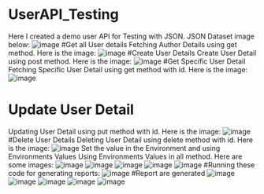 # UserAPI_Testing
Here I created a demo user API for Testing with JSON.
JSON Dataset image below:
![image](https://user-images.githubusercontent.com/99314305/228957653-035d6018-507f-415c-8efd-5047bdb87d89.png)
#Get all User details
Fetching Author Details using get method. Here is the image:
![image](https://user-images.githubusercontent.com/99314305/228958090-2ad9ae48-d0e4-4fb5-a708-ec5666c14571.png)
#Create User Details
Create User Detail using post method. Here is the image:
![image](https://user-images.githubusercontent.com/99314305/228958386-46f0a978-6955-48df-b9da-96724f504c98.png)
#Get Specific User Detail
Fetching Specific User Detail using get method with id. Here is the image:
![image](https://user-images.githubusercontent.com/99314305/228958629-fc3b3fce-b5e4-490b-9e08-fb8f9848378f.png)
# Update User Detail
Updating User Detail using put method with id. Here is the image:
![image](https://user-images.githubusercontent.com/99314305/228958901-2e1f8fe4-72a2-4ea7-97ab-e5fbacfae5e4.png)
#Delete User Details
Deleting User Detail using delete method with id. Here is the image:
![image](https://user-images.githubusercontent.com/99314305/228959236-573dab85-9a74-48dc-8728-4c8faa1654a7.png)
Set the value in the Environment and using Environments Values
Using Environments Values in all method. Here are some images:
![image](https://user-images.githubusercontent.com/99314305/228959452-92118756-62ac-4bb5-aaa7-3cbcf043191b.png)
![image](https://user-images.githubusercontent.com/99314305/228959477-4c564dbe-8728-4b4f-8f2a-a4088ee2a489.png)
![image](https://user-images.githubusercontent.com/99314305/228959494-e6a3f26f-6876-4534-928b-48c77f580609.png)
![image](https://user-images.githubusercontent.com/99314305/228959519-223ceb80-0d76-49a3-815f-35ce28d4da82.png)
![image](https://user-images.githubusercontent.com/99314305/228959559-a7bd7d50-8ec2-4c77-86dc-aa2fca76e0c0.png)
#Running these code for generating reports:
![image](https://user-images.githubusercontent.com/99314305/228959901-963cec08-d8b9-4535-8f48-43faa568ba9b.png)
#Report are generated
![image](https://user-images.githubusercontent.com/99314305/228960265-f0f2b603-357f-4c2c-9f1c-df7380f0565f.png)
![image](https://user-images.githubusercontent.com/99314305/228960359-0f4f1b20-edfa-49eb-92ed-549dfcbe5580.png)
![image](https://user-images.githubusercontent.com/99314305/228960515-79d48083-0927-4903-b44b-d2691abcc9ca.png)
![image](https://user-images.githubusercontent.com/99314305/228960868-3e657f4a-673a-4ffb-bbdc-9fcc94c717df.png)
![image](https://user-images.githubusercontent.com/99314305/228960922-67e386dc-2f6f-435e-b877-e7019df5f356.png)





